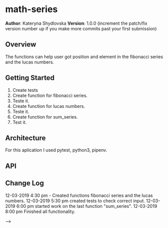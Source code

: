 # math-series

**Author**: Kateryna Shydlovska
**Version**: 1.0.0 (increment the patch/fix version number up if you make more commits past your first submission)

## Overview

The functions can help user got position and element in the fibonacci series and the lucas numbers. 

## Getting Started
1. Create tests
2. Create function for fibonacci series.
3. Teste it.
4. Create function for lucas numbers.
5. Teste it.
6. Create function for sum_series.
7. Test it.

## Architecture

For this aplication I used pytest, python3, pipenv.

## API
<!-- Provide detailed instructions for your applications usage. This should include any methods or endpoints available to the user/client/developer. Each section should be formatted to provide clear syntax for usage, example calls including input data requirements and options, and example responses or return values. -->

## Change Log

12-03-2019 4:30 pm - Created functions  fibonacci series and the lucas numbers. 
12-03-2019 5:30 pm created tests to check correct input.
12-03-2019 6:00 pm started work on the last function "sum_series".
12-03-2019 8:00 pm Finished all functionality.


-->